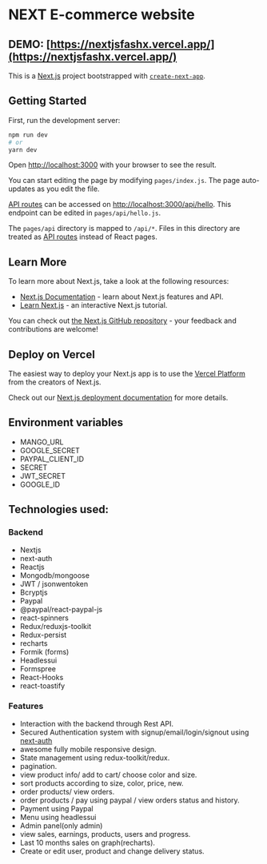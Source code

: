 # NEXT E-commerce website
## DEMO: [https://nextjsfashx.vercel.app/](https://nextjsfashx.vercel.app/)

This is a [Next.js](https://nextjs.org/) project bootstrapped with [`create-next-app`](https://github.com/vercel/next.js/tree/canary/packages/create-next-app).

## Getting Started

First, run the development server:

```bash
npm run dev
# or
yarn dev
```

Open [http://localhost:3000](http://localhost:3000) with your browser to see the result.

You can start editing the page by modifying `pages/index.js`. The page auto-updates as you edit the file.

[API routes](https://nextjs.org/docs/api-routes/introduction) can be accessed on [http://localhost:3000/api/hello](http://localhost:3000/api/hello). This endpoint can be edited in `pages/api/hello.js`.

The `pages/api` directory is mapped to `/api/*`. Files in this directory are treated as [API routes](https://nextjs.org/docs/api-routes/introduction) instead of React pages.

## Learn More

To learn more about Next.js, take a look at the following resources:

- [Next.js Documentation](https://nextjs.org/docs) - learn about Next.js features and API.
- [Learn Next.js](https://nextjs.org/learn) - an interactive Next.js tutorial.

You can check out [the Next.js GitHub repository](https://github.com/vercel/next.js/) - your feedback and contributions are welcome!

## Deploy on Vercel

The easiest way to deploy your Next.js app is to use the [Vercel Platform](https://vercel.com/new?utm_medium=default-template&filter=next.js&utm_source=create-next-app&utm_campaign=create-next-app-readme) from the creators of Next.js.

Check out our [Next.js deployment documentation](https://nextjs.org/docs/deployment) for more details.

## Environment variables
- MANGO_URL
- GOOGLE_SECRET
- PAYPAL_CLIENT_ID
- SECRET
- JWT_SECRET
- GOOGLE_ID

## Technologies used:
### Backend 
- Nextjs
- next-auth
- Reactjs
- Mongodb/mongoose
- JWT / jsonwentoken
- Bcryptjs
- Paypal
- @paypal/react-paypal-js
- react-spinners
- Redux/reduxjs-toolkit
- Redux-persist
- recharts
- Formik (forms)
- Headlessui
- Formspree
- React-Hooks
- react-toastify 

### Features
- Interaction with the backend through Rest API. 
- Secured Authentication system with signup/email/login/signout using [next-auth](https://next-auth.js.org/)
- awesome fully mobile responsive design.
- State management using redux-toolkit/redux.
- pagination.
- view product info/ add to cart/ choose color and size.
- sort products according to size, color, price, new.
- order products/ view orders.
- order products / pay using paypal / view orders status and history.
- Payment using Paypal
- Menu using headlessui
- Admin panel(only admin)
- view sales, earnings, products, users and progress.
- Last 10 months sales on graph(recharts).
- Create or edit user, product and change delivery status.

